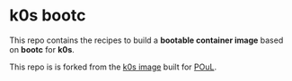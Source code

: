 # k0s bootc

This repo contains the recipes to build a **bootable container image** based on **bootc** for **k0s**.

This repo is is forked from the [k0s image](https://gitlab.poul.org/sysadmin/system-images/k0s-bootc) built for [POuL](https://poul.org/).